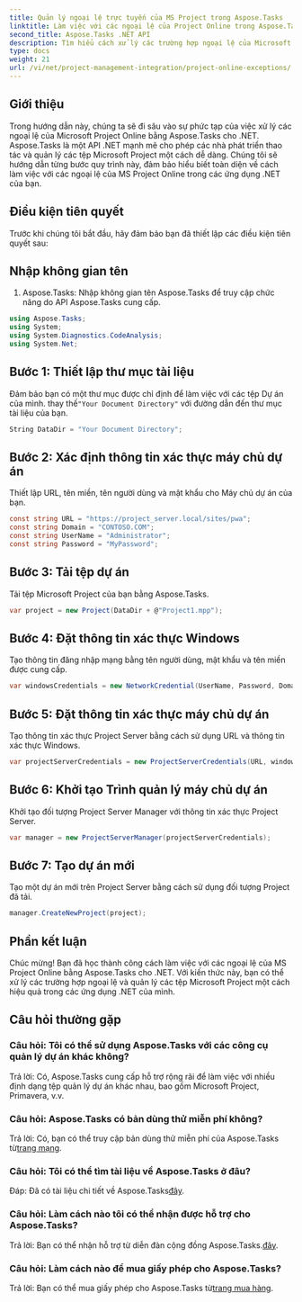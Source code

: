 ```yaml
---
title: Quản lý ngoại lệ trực tuyến của MS Project trong Aspose.Tasks
linktitle: Làm việc với các ngoại lệ của Project Online trong Aspose.Tasks
second_title: Aspose.Tasks .NET API
description: Tìm hiểu cách xử lý các trường hợp ngoại lệ của Microsoft Project Online một cách liền mạch với Aspose.Tasks dành cho .NET. Hướng dẫn từng bước để quản lý dự án hiệu quả.
type: docs
weight: 21
url: /vi/net/project-management-integration/project-online-exceptions/
---
```

## Giới thiệu
Trong hướng dẫn này, chúng ta sẽ đi sâu vào sự phức tạp của việc xử lý các ngoại lệ của Microsoft Project Online bằng Aspose.Tasks cho .NET. Aspose.Tasks là một API .NET mạnh mẽ cho phép các nhà phát triển thao tác và quản lý các tệp Microsoft Project một cách dễ dàng. Chúng tôi sẽ hướng dẫn từng bước quy trình này, đảm bảo hiểu biết toàn diện về cách làm việc với các ngoại lệ của MS Project Online trong các ứng dụng .NET của bạn.
## Điều kiện tiên quyết
Trước khi chúng tôi bắt đầu, hãy đảm bảo bạn đã thiết lập các điều kiện tiên quyết sau:

## Nhập không gian tên
1. Aspose.Tasks: Nhập không gian tên Aspose.Tasks để truy cập chức năng do API Aspose.Tasks cung cấp.
```csharp
using Aspose.Tasks;
using System;
using System.Diagnostics.CodeAnalysis;
using System.Net;

```

## Bước 1: Thiết lập thư mục tài liệu
 Đảm bảo bạn có một thư mục được chỉ định để làm việc với các tệp Dự án của mình. thay thế`"Your Document Directory"` với đường dẫn đến thư mục tài liệu của bạn.
```csharp
String DataDir = "Your Document Directory";
```
## Bước 2: Xác định thông tin xác thực máy chủ dự án
Thiết lập URL, tên miền, tên người dùng và mật khẩu cho Máy chủ dự án của bạn.
```csharp
const string URL = "https://project_server.local/sites/pwa";
const string Domain = "CONTOSO.COM";
const string UserName = "Administrator";
const string Password = "MyPassword";
```
## Bước 3: Tải tệp dự án
Tải tệp Microsoft Project của bạn bằng Aspose.Tasks.
```csharp
var project = new Project(DataDir + @"Project1.mpp");
```
## Bước 4: Đặt thông tin xác thực Windows
Tạo thông tin đăng nhập mạng bằng tên người dùng, mật khẩu và tên miền được cung cấp.
```csharp
var windowsCredentials = new NetworkCredential(UserName, Password, Domain);
```
## Bước 5: Đặt thông tin xác thực máy chủ dự án
Tạo thông tin xác thực Project Server bằng cách sử dụng URL và thông tin xác thực Windows.
```csharp
var projectServerCredentials = new ProjectServerCredentials(URL, windowsCredentials);
```
## Bước 6: Khởi tạo Trình quản lý máy chủ dự án
Khởi tạo đối tượng Project Server Manager với thông tin xác thực Project Server.
```csharp
var manager = new ProjectServerManager(projectServerCredentials);
```
## Bước 7: Tạo dự án mới
Tạo một dự án mới trên Project Server bằng cách sử dụng đối tượng Project đã tải.
```csharp
manager.CreateNewProject(project);
```

## Phần kết luận
Chúc mừng! Bạn đã học thành công cách làm việc với các ngoại lệ của MS Project Online bằng Aspose.Tasks cho .NET. Với kiến thức này, bạn có thể xử lý các trường hợp ngoại lệ và quản lý các tệp Microsoft Project một cách hiệu quả trong các ứng dụng .NET của mình.
## Câu hỏi thường gặp
### Câu hỏi: Tôi có thể sử dụng Aspose.Tasks với các công cụ quản lý dự án khác không?
Trả lời: Có, Aspose.Tasks cung cấp hỗ trợ rộng rãi để làm việc với nhiều định dạng tệp quản lý dự án khác nhau, bao gồm Microsoft Project, Primavera, v.v.
### Câu hỏi: Aspose.Tasks có bản dùng thử miễn phí không?
 Trả lời: Có, bạn có thể truy cập bản dùng thử miễn phí của Aspose.Tasks từ[trang mạng](https://releases.aspose.com/).
### Câu hỏi: Tôi có thể tìm tài liệu về Aspose.Tasks ở đâu?
 Đáp: Đã có tài liệu chi tiết về Aspose.Tasks[đây](https://reference.aspose.com/tasks/net/).
### Câu hỏi: Làm cách nào tôi có thể nhận được hỗ trợ cho Aspose.Tasks?
 Trả lời: Bạn có thể nhận hỗ trợ từ diễn đàn cộng đồng Aspose.Tasks.[đây](https://forum.aspose.com/c/tasks/15).
### Câu hỏi: Làm cách nào để mua giấy phép cho Aspose.Tasks?
 Trả lời: Bạn có thể mua giấy phép cho Aspose.Tasks từ[trang mua hàng](https://purchase.aspose.com/buy).